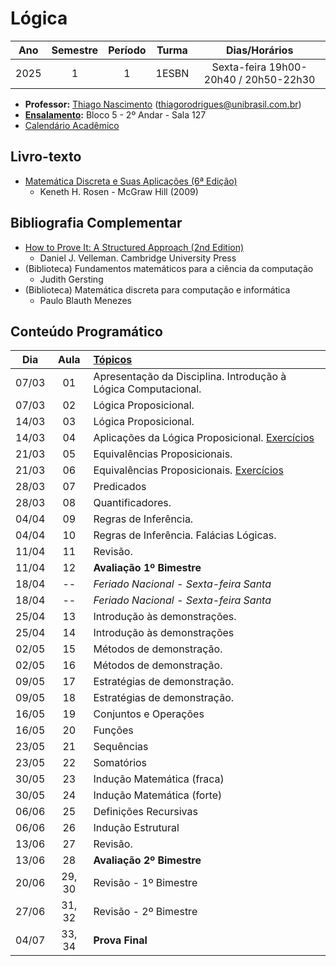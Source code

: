 # Lógica
| Ano      | Semestre | Período | Turma | Dias/Horários |
| :------: | :------: | :-----: | :---: | :---: |
| 2025      | 1       | 1        | 1ESBN | Sexta-feira 19h00-20h40 / 20h50-22h30 |

- **Professor:** [Thiago Nascimento](https://sites.google.com/site/nascimenthiago) (thiagorodrigues@unibrasil.com.br)
- **[Ensalamento](https://www.unibrasil.com.br/wp-content/uploads/2025/02/ensalamento-noturno-2025-1-revisado.pdf):** Bloco 5 - 2º Andar - Sala 127
- [Calendário Acadêmico](https://www.unibrasil.com.br/wp-content/uploads/2024/12/Calendario-GRADUACAO-PRESENCIAL-2025-UNIBRASIL.pdf)

## Livro-texto
- [Matemática Discreta e Suas Aplicações (6ª Edição)](https://www.amazon.com.br/Matem%C3%A1tica-Discreta-Aplica%C3%A7%C3%B5es-Kenneth-Rosen/dp/8577260364)
    - Keneth H. Rosen - McGraw Hill (2009)

## Bibliografia Complementar
- [How to Prove It: A Structured Approach (2nd Edition)](https://users.metu.edu.tr/serge/courses/111-2011/textbook-math111.pdf)
    - Daniel J. Velleman. Cambridge University Press 
- (Biblioteca) Fundamentos matemáticos para a ciência da computação
    - Judith Gersting
- (Biblioteca) Matemática discreta para computação e informática
    - Paulo Blauth Menezes
      
## Conteúdo Programático
| Dia   | Aula   | [Tópicos](https://github.com/tnas/logica/wiki) |
| :----:| :----: | :----     |
| 07/03 | 01     | Apresentação da Disciplina. Introdução à Lógica Computacional.  |
| 07/03 | 02     | Lógica Proposicional.  |
| 14/03 | 03     | Lógica Proposicional. |
| 14/03 | 04     | Aplicações da Lógica Proposicional. [Exercícios](https://github.com/tnas/logica/wiki/Exerc%C3%ADcios#l%C3%B3gica-proposicional-e-aplica%C3%A7%C3%B5es) |
| 21/03 | 05     | Equivalências Proposicionais. |
| 21/03 | 06     | Equivalências Proposicionais. [Exercícios](https://github.com/tnas/logica/wiki/Exerc%C3%ADcios#equival%C3%AAncias-proposicionais) |
| 28/03 | 07     | Predicados |
| 28/03 | 08     | Quantificadores. |
| 04/04 | 09     | Regras de Inferência. |
| 04/04 | 10     | Regras de Inferência. Falácias Lógicas.  |
| 11/04 | 11     | Revisão. |
| 11/04 | 12     | **Avaliação 1º Bimestre**  |
| 18/04 | --     |  _Feriado Nacional - Sexta-feira Santa_   |
| 18/04 | --     |  _Feriado Nacional - Sexta-feira Santa_ |
| 25/04 | 13     | Introdução às demonstrações.  |
| 25/04 | 14     | Introdução às demonstrações |
| 02/05 | 15     | Métodos de demonstração. |
| 02/05 | 16     | Métodos de demonstração.  |
| 09/05 | 17     | Estratégias de demonstração. |
| 09/05 | 18     | Estratégias de demonstração.   |
| 16/05 | 19     | Conjuntos e Operações |
| 16/05 | 20     | Funções |
| 23/05 | 21     | Sequências |
| 23/05 | 22     | Somatórios |
| 30/05 | 23     | Indução Matemática (fraca) |
| 30/05 | 24     | Indução Matemática (forte) |
| 06/06 | 25     | Definições Recursivas |
| 06/06 | 26     | Indução Estrutural |
| 13/06 | 27     | Revisão.   |
| 13/06 | 28     | **Avaliação 2º Bimestre**           |
| 20/06 | 29, 30 | Revisão - 1º Bimestre |
| 27/06 | 31, 32 | Revisão - 2º Bimestre |
| 04/07 | 33, 34 | **Prova Final** |
